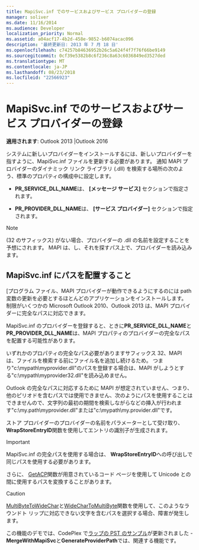 ```yaml
---
title: MapiSvc.inf でのサービスおよびサービス プロバイダーの登録
manager: soliver
ms.date: 11/16/2014
ms.audience: Developer
localization_priority: Normal
ms.assetid: a04acf17-4b2d-458e-9852-b6074acac096
description: '最終更新日: 2013 年 7 月 18 日'
ms.openlocfilehash: c74257b84636952b26c5a624f4f7f76f66be9149
ms.sourcegitcommit: 0cf39e5382b8c6f236c8a63c6036849ed3527ded
ms.translationtype: MT
ms.contentlocale: ja-JP
ms.lasthandoff: 08/23/2018
ms.locfileid: "22566923"
---
```

# <a name="registering-services-and-service-providers-in-mapisvcinf"></a>MapiSvc.inf でのサービスおよびサービス プロバイダーの登録

 
  
**適用されます**: Outlook 2013 |Outlook 2016 
  
システムに新しいプロバイダーをインストールするには、新しいプロバイダーを指すように、MapiSvc.inf ファイルを更新する必要があります。 通知 MAPI プロバイダーのダイナミック リンク ライブラリ (.dll) を検索する場所の次のよう、標準のプロパティの構成中に設定します。
  
- **PR_SERVICE_DLL_NAME**は、 **[メッセージ サービス]** セクションで指定されます。 
    
- **PR_PROVIDER_DLL_NAME**は、 **[サービス プロバイダー]** セクションで指定されます。 
    
> [!NOTE]
> (32 のサフィックス) がない場合、プロバイダーの .dll の名前を設定することを予想にされます。 MAPI は、し、それを探すパス上で、プロバイダーを読み込みます。 
  
## <a name="putting-a-path-in-mapisvcinf"></a>MapiSvc.inf にパスを配置すること

[プログラム ファイル、MAPI プロバイダーが動作できるようにするのには path 変数の更新を必要とするほとんどのアプリケーションをインストールします。 制限がいくつかの Microsoft Outlook 2010、Outlook 2013 は、MAPI プロバイダーに完全なパスに対応できます。
  
MapiSvc.inf のプロバイダーを登録すると、ときに**PR_SERVICE_DLL_NAME**と**PR_PROVIDER_DLL_NAME**は、MAPI プロパティのプロバイダーの完全なパスを配置する可能性があります。
  
いずれかのプロパティの完全なパス必要がありますサフィックス 32、MAPI は、ファイルを検索する前にファイル名を追加し続けるため。 つまり"c:\mypath\myprovider.dll"のパスを登録する場合は、MAPI がしようとする"c:\mypath\myprovider32.dll"を読み込めません。
  
Outlook の完全なパスに対応するために MAPI が想定されていません、つまり、他のピリオドを含むパスでは使用できません、次のようにパスを使用することはできませんので、文字列の最初の期間を検索しながらなどの挿入が行われます"c:\my.path\myprovider.dll"または"c:\mypath\my.provider.dll"です。
  
ストア プロバイダーのプロバイダーの名前をパラメーターとして受け取り、 **WrapStoreEntryID**関数を使用してエントリの識別子が生成されます。 
  
> [!IMPORTANT]
> MapiSvc.inf の完全パスを使用する場合は、 **WrapStoreEntryID**への呼び出しで同じパスを使用する必要があります。 
  
さらに、 [GetACP](http://msdn.microsoft.com/en-us/library/windows/desktop/dd318070%28v=vs.85%29.aspx/)関数が用意されているコード ページを使用して Unicode との間に使用するパスを変換することがあります。 
  
> [!CAUTION]
> [MultiByteToWideChar](http://msdn.microsoft.com/en-us/library/windows/desktop/dd319072%28v=vs.85%29.aspx/)と[WideCharToMultiByte](http://msdn.microsoft.com/en-us/library/windows/desktop/dd374130%28v=vs.85%29.aspx/)関数を使用して、このようなラウンドト リップに対応できない文字を含むパスを選択する場合、障害が発生します。 
  
この機能のデモでは、CodePlex で[ラップの PST のサンプル](http://ol2010mapisamples.codeplex.com/)が更新されました - **MergeWithMapiSvc**と**GenerateProviderPath**では、関連する機能です。
  

